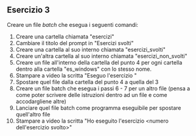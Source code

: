 ## Esercizio 3

Creare un file *batch* che esegua i seguenti comandi:
1. Creare una cartella chiamata "esercizi"
2. Cambiare il titolo del prompt in "Esercizi svolti"
3. Creare una cartella al suo interno chiamata "esercizi_svolti"
4. Creare un'altra cartella al suo interno chiamata "esercizi_non_svolti"
5. Creare un file all'interno della cartella del punto 4 per ogni cartella dentro alla cartella "es_windows" con lo stesso nome.
6. Stampare a video la scritta "Eseguo l'esercizio <scegli un numero>"
7. Spostare quel file dalla cartella del punto 4 a quella del 3
8. Creare un file batch che esegua i passi 6 - 7 per un altro file (pensa a come poter scrivere delle istruzioni dentro ad un file e come accodargliene altre)
9. Lanciare quel file batch come programma eseguibile per spostare quell'altro file
10. Stampare a video la scritta "Ho eseguito l'esercizio <numero dell'esercizio svolto>"